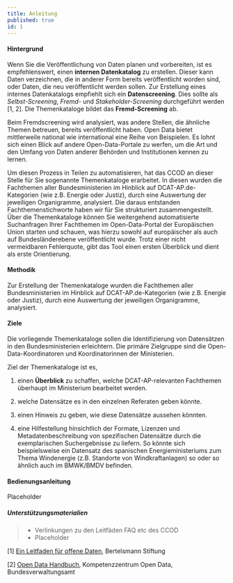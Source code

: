 ```yaml
---
title: Anleitung
published: true
id: 1
---
```


#### Hintergrund

Wenn Sie die Veröffentlichung von Daten planen und vorbereiten, ist es empfehlenswert, einen **internen Datenkatalog** zu erstellen. Dieser kann Daten verzeichnen, die in anderer Form bereits veröffentlicht worden sind, oder Daten, die neu veröffentlicht werden sollen. Zur Erstellung eines internes Datenkatalogs empfiehlt sich ein **Datenscreening**. Dies sollte als *Selbst-Screening*, *Fremd*- und *Stakeholder-Screening* durchgeführt werden [1, 2]. Die Themenkataloge bildet das **Fremd-Screening** ab.

Beim Fremdscreening wird analysiert, was andere Stellen, die ähnliche Themen betreuen, bereits veröffentlicht haben. Open Data bietet mittlerweile national wie international eine Reihe von Beispielen. Es lohnt sich einen Blick auf andere Open-Data-Portale zu werfen, um die Art und den Umfang von Daten anderer Behörden und Institutionen kennen zu lernen.

Um diesen Prozess in Teilen zu automatisieren, hat das CCOD an dieser Stelle für Sie sogenannte Themenkataloge erarbeitet. In diesen wurden die Fachthemen aller Bundesministerien im Hinblick auf DCAT-AP.de-Kategorien (wie z.B. Energie oder Justiz), durch eine Auswertung der jeweiligen Organigramme, analysiert. Die daraus entstanden Fachthemenstichworte  haben wir für Sie strukturiert zusammengestellt. Über die Themenkataloge können Sie weitergehend automatisierte Suchanfragen Ihrer Fachthemen im Open-Data-Portal der Europäischen Union starten und schauen, was hierzu sowohl auf europäischer als auch auf Bundesländerebene veröffentlicht wurde. Trotz einer nicht vermeidbaren Fehlerquote, gibt das Tool einen ersten Überblick und dient als erste Orientierung.

#### Methodik

Zur Erstellung der Themenkataloge wurden die Fachthemen aller Bundesministerien im Hinblick auf DCAT-AP.de-Kategorien (wie z.B. Energie oder Justiz), durch eine Auswertung der jeweiligen Organigramme, analysiert.

#### Ziele

Die vorliegende Themenkataloge sollen die Identifizierung von Datensätzen in den Bundesministerien erleichtern. Die primäre Zielgruppe sind die Open-Data-Koordinatoren und Koordinatorinnen der Ministerien.

Ziel der Themenkataloge ist es,

1. einen **Überblick** zu schaffen, welche DCAT-AP-relevanten Fachthemen überhaupt im Ministerium bearbeitet werden.

2. welche Datensätze es in den einzelnen Referaten geben könnte.

3. einen Hinweis zu geben, wie diese Datensätze aussehen könnten.

4. eine Hilfestellung hinsichtlich der Formate, Lizenzen und Metadatenbeschreibung von spezifischen Datensätze durch die exemplarischen Suchergebnisse zu liefern. So könnte sich beispielsweise ein Datensatz des spanischen Energieministeriums zum Thema Windenergie (z.B. Standorte von Windkraftanlagen) so oder so ähnlich auch im BMWK/BMDV befinden.

#### Bedienungsanleitung

Placeholder

##### Unterstützungsmaterialien

> - Verlinkungen zu den Leitfäden FAQ etc des CCOD
> - Placeholder

[1] [Ein Leitfaden für offene Daten](https://www.bertelsmann-stiftung.de/fileadmin/files/Projekte/Smart_Country/Open_Data_Leitfaden.pdf), Bertelsmann Stiftung

[2] [Open Data Handbuch](https://www.bva.bund.de/SharedDocs/Downloads/DE/Behoerden/Beratung/Methoden/open_data_handbuch.pdf?__blob=publicationFile&v=8), Kompetenzzentrum Open Data, Bundesverwaltungsamt
